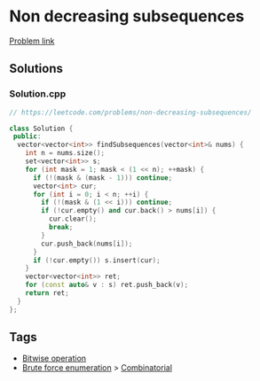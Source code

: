 # Non decreasing subsequences

[Problem link](https://leetcode.com/problems/non-decreasing-subsequences/)

## Solutions


### Solution.cpp
```cpp
// https://leetcode.com/problems/non-decreasing-subsequences/

class Solution {
 public:
  vector<vector<int>> findSubsequences(vector<int>& nums) {
    int n = nums.size();
    set<vector<int>> s;
    for (int mask = 1; mask < (1 << n); ++mask) {
      if (!(mask & (mask - 1))) continue;
      vector<int> cur;
      for (int i = 0; i < n; ++i) {
        if (!(mask & (1 << i))) continue;
        if (!cur.empty() and cur.back() > nums[i]) {
          cur.clear();
          break;
        }
        cur.push_back(nums[i]);
      }
      if (!cur.empty()) s.insert(cur);
    }
    vector<vector<int>> ret;
    for (const auto& v : s) ret.push_back(v);
    return ret;
  }
};
```
## Tags

* [Bitwise operation](/Collections/bitwise-operation.md#bitwise-operation)
* [Brute force enumeration](/Collections/brute-force-enumeration.md#brute-force-enumeration) > [Combinatorial](/Collections/brute-force-enumeration.md#combinatorial)
